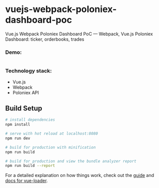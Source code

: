 # vuejs-webpack-poloniex-dashboard-poc

Vue.js Webpack Poloniex Dashboard PoC — Webpack, Vue.js Poloniex Dashboard: ticker, orderbooks, trades

### Demo:
<p align="center">
	<img src="https://github.com/forcelate/forcelate-temple-javascript/blob/master/vuejs-webpack-poloniex-dashboard-poc/img/vuejs-webpack-poloniex-dashboard-poc-demo.gif?raw=true" alt=""/>
</p>

### Technology stack:
* Vue.js
* Webpack
* Poloniex API

## Build Setup

``` bash
# install dependencies
npm install

# serve with hot reload at localhost:8080
npm run dev

# build for production with minification
npm run build

# build for production and view the bundle analyzer report
npm run build --report
```

For a detailed explanation on how things work, check out the [guide](http://vuejs-templates.github.io/webpack/) and [docs for vue-loader](http://vuejs.github.io/vue-loader).